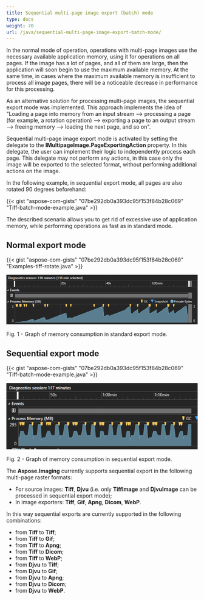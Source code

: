 ```yaml
---
title: Sequential multi-page image export (batch) mode
type: docs
weight: 70
url: /java/sequential-multi-page-image-export-batch-mode/
---
```


In the normal mode of operation, operations with multi-page images use the necessary available application memory, using it for operations on all pages. If the image has a lot of pages, and all of them are large, then the application will soon begin to use the maximum available memory. At the same time, in cases where the maximum available memory is insufficient to process all image pages, there will be a noticeable decrease in performance for this processing.

As an alternative solution for processing multi-page images, the sequential export mode was implemented. This approach implements the idea of "Loading a page into memory from an input stream --> processing a page (for example, a rotation operation) --> exporting a page to an output stream --> freeing memory --> loading the next page, and so on".

Sequential multi-page image export mode is activated by setting the delegate to the **IMultipageImage.PageExportingAction** property. In this delegate, the user can implement their logic to independently process each page. This delegate may not perform any actions, in this case only the image will be exported to the selected format, without performing additional actions on the image.

In the following example, in sequential export mode, all pages are also rotated 90 degrees beforehand:

{{< gist "aspose-com-gists" "07be292db0a393dc95f153f84b28c069" "Tiff-batch-mode-example.java" >}}

The described scenario allows you to get rid of excessive use of application memory, while performing operations as fast as in standard mode.
## **Normal export mode**
{{< gist "aspose-com-gists" "07be292db0a393dc95f153f84b28c069" "Examples-tiff-rotate.java" >}}

![todo:image_alt_text](sequential-multi-page-image-export-batch-mode_1.png)

Fig. 1 - Graph of memory consumption in standard export mode.
## **Sequential export mode**
{{< gist "aspose-com-gists" "07be292db0a393dc95f153f84b28c069" "Tiff-batch-mode-example.java" >}}

![todo:image_alt_text](sequential-multi-page-image-export-batch-mode_2.png)

Fig. 2 - Graph of memory consumption in sequential export mode.

The **Aspose.Imaging** currently supports sequential export in the following multi-page raster formats:

- For source images: **Tiff**, **Djvu** (i.e. only **TiffImage** and **DjvuImage** can be processed in sequential export mode);
- In image exporters: **Tiff**, **Gif**, **Apng**, **Dicom**, **WebP**.

In this way sequential exports are currently supported in the following combinations:

- from **Tiff** to **Tiff**;
- from **Tiff** to **Gif**;
- from **Tiff** to **Apng**;
- from **Tiff** to **Dicom**;
- from **Tiff** to **WebP**;
- from **Djvu** to **Tiff**;
- from **Djvu** to **Gif**;
- from **Djvu** to **Apng**;
- from **Djvu** to **Dicom**;
- from **Djvu** to **WebP**.

